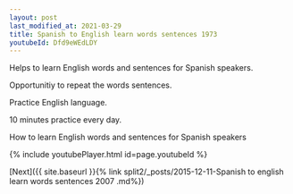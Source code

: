 ```yaml
---
layout: post
last_modified_at: 2021-03-29
title: Spanish to English learn words sentences 1973 
youtubeId: Dfd9eWEdLDY
---
```

 
 
Helps to learn English words and sentences for Spanish speakers.

Opportunitiy to repeat the words sentences. 

Practice English language. 
 
10 minutes practice every day. 
 
How to learn English words and sentences for Spanish speakers 
 
{% include youtubePlayer.html id=page.youtubeId %}
 
 
[Next]({{ site.baseurl }}{% link  split2/_posts/2015-12-11-Spanish to english learn words sentences 2007 .md%})
 
